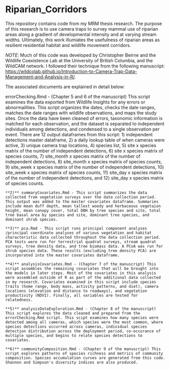 # Riparian_Corridors
This repository contains code from my MRM thesis research. The purpose of this research is to use camera traps to survey mammal use of riparian areas along a gradient of developmental intensity and at varying stream widths. Ultimately, this work illumiates the usefulness of riparian areas as resilient residential habitat and wildlife movement corridors.

_NOTE_: Much of this code was developed by Christopher Beirne and the Wildlife Coexistence Lab at the University of British Columbia, and the WildCAM network. I followed their technique from the following manuscript: https://wildcolab.github.io/Introduction-to-Camera-Trap-Data-Management-and-Analysis-in-R/.

The associated documents are explained in detail below:
    
errorChecking.Rmd - (Chapter 5 and 6 of the manuscript) This script examines the data exported from Wildlife Insights for any errors or abnormailities. This script organizes the dates, checks the date ranges, matches the date ranges with wildlife observations, and maps the study sites. Once the data have been cleaned of errors, taxonomic information is matched for each observation, and the dataset is separated to independent individuals among detections, and condensed to a single observation per event. There are 12 output dataframes from this script: 1) independent detections master dataframe, 2) a daily lookup table of when cameras were active, 3) unique camera trap locations, 4) species list, 5) site x species matrix of the number of independent detections, 6) site x species matrix of species counts, 7) site_month x species matrix of the number of independent detections, 8) site_month x species matrix of species counts, 9) site_week x species matrix of the number of independent detections, 10) site_week x species matrix of species counts, 11) site_day x species matrix of the number of independent detections, and 12) site_day x species matrix of species counts. 

    **2)** summaryCovariates.Rmd - This script summarizes the data collected from vegetation surveys over the data collection period. This output was added to the master covariates dataframe. Summaries include mean duff depth, mean tallest woody and herbaceous vegetaion height, mean canopy cover, total DBH by tree species and site, total tree basal area by species and site, dominant tree species, and dominant shrub species. 

    **3)** pca.Rmd - This script runs principal component analyses /principal coordinate analyses of various vegetation and habitat characteristic data collected throughout the data collection period. PCA tests were run for terrestrial quadrat surveys, stream quadrat surveys, tree density data, and tree biomass data. A PCoA was run for shrub species data. These results (excluding tree density PCA) are incorporated into the master covariates dataframe.
   
    **4)** analysisCovariates.Rmd - (Chapter 7 of the manuscript) This script assembles the remaining covariates that will be brought into the models in later steps. Most of the covariates in this analysis were assembled outside of R as part of the additional data collected in my research. Covariates examined in this script include species traits (home range, body mass, activity patterns, and diet), camera locations (elevation and distance to roadways), and vegetation productivity (NDVI). Finally, all variables are tested for relatedness. 

    **5)** analysisDataExploration.Rmd - (Chapter 8 of the manuscript) This script explores the data cleaned and prepared from the errorChecking.Rmd script. This scipt examines how many species were detected among all cameras, which species were the most common, where species detections occurred across cameras, individual species detection distribution across the deployment period, co-occurance of multiple species, and begins to relate species detections to covariates. 
    
    **6)** communityComposition.Rmd - (Chapter 9 of the manuscript) This script explores patterns of species richness and metrics of community composition. Species accumulation curves are generated from this code. Shannon and Simpson's diversity indices are also produced. 

    
